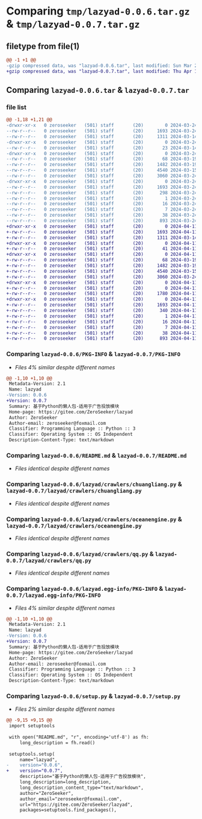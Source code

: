 # Comparing `tmp/lazyad-0.0.6.tar.gz` & `tmp/lazyad-0.0.7.tar.gz`

## filetype from file(1)

```diff
@@ -1 +1 @@
-gzip compressed data, was "lazyad-0.0.6.tar", last modified: Sun Mar 24 01:43:28 2024, max compression
+gzip compressed data, was "lazyad-0.0.7.tar", last modified: Thu Apr 11 06:58:11 2024, max compression
```

## Comparing `lazyad-0.0.6.tar` & `lazyad-0.0.7.tar`

### file list

```diff
@@ -1,18 +1,21 @@
-drwxr-xr-x   0 zeroseeker   (501) staff       (20)        0 2024-03-24 01:43:28.323638 lazyad-0.0.6/
--rw-r--r--   0 zeroseeker   (501) staff       (20)     1693 2024-03-24 01:43:28.323409 lazyad-0.0.6/PKG-INFO
--rw-r--r--   0 zeroseeker   (501) staff       (20)     1311 2024-03-14 02:37:12.000000 lazyad-0.0.6/README.md
-drwxr-xr-x   0 zeroseeker   (501) staff       (20)        0 2024-03-24 01:43:28.321133 lazyad-0.0.6/lazyad/
--rw-r--r--   0 zeroseeker   (501) staff       (20)       23 2024-03-14 03:09:47.000000 lazyad-0.0.6/lazyad/__init__.py
-drwxr-xr-x   0 zeroseeker   (501) staff       (20)        0 2024-03-24 01:43:28.322980 lazyad-0.0.6/lazyad/crawlers/
--rw-r--r--   0 zeroseeker   (501) staff       (20)       68 2024-03-19 07:34:32.000000 lazyad-0.0.6/lazyad/crawlers/__init__.py
--rw-r--r--   0 zeroseeker   (501) staff       (20)     1482 2024-03-19 07:35:06.000000 lazyad-0.0.6/lazyad/crawlers/chuangliang.py
--rw-r--r--   0 zeroseeker   (501) staff       (20)     4540 2024-03-15 02:44:05.000000 lazyad-0.0.6/lazyad/crawlers/oceanengine.py
--rw-r--r--   0 zeroseeker   (501) staff       (20)     3060 2024-03-24 01:42:41.000000 lazyad-0.0.6/lazyad/crawlers/qq.py
-drwxr-xr-x   0 zeroseeker   (501) staff       (20)        0 2024-03-24 01:43:28.321910 lazyad-0.0.6/lazyad.egg-info/
--rw-r--r--   0 zeroseeker   (501) staff       (20)     1693 2024-03-24 01:43:28.000000 lazyad-0.0.6/lazyad.egg-info/PKG-INFO
--rw-r--r--   0 zeroseeker   (501) staff       (20)      298 2024-03-24 01:43:28.000000 lazyad-0.0.6/lazyad.egg-info/SOURCES.txt
--rw-r--r--   0 zeroseeker   (501) staff       (20)        1 2024-03-24 01:43:28.000000 lazyad-0.0.6/lazyad.egg-info/dependency_links.txt
--rw-r--r--   0 zeroseeker   (501) staff       (20)       16 2024-03-24 01:43:28.000000 lazyad-0.0.6/lazyad.egg-info/requires.txt
--rw-r--r--   0 zeroseeker   (501) staff       (20)        7 2024-03-24 01:43:28.000000 lazyad-0.0.6/lazyad.egg-info/top_level.txt
--rw-r--r--   0 zeroseeker   (501) staff       (20)       38 2024-03-24 01:43:28.323689 lazyad-0.0.6/setup.cfg
--rw-r--r--   0 zeroseeker   (501) staff       (20)      893 2024-03-24 01:42:41.000000 lazyad-0.0.6/setup.py
+drwxr-xr-x   0 zeroseeker   (501) staff       (20)        0 2024-04-11 06:58:11.804797 lazyad-0.0.7/
+-rw-r--r--   0 zeroseeker   (501) staff       (20)     1693 2024-04-11 06:58:11.804597 lazyad-0.0.7/PKG-INFO
+-rw-r--r--   0 zeroseeker   (501) staff       (20)     1311 2024-03-14 02:37:12.000000 lazyad-0.0.7/README.md
+drwxr-xr-x   0 zeroseeker   (501) staff       (20)        0 2024-04-11 06:58:11.801956 lazyad-0.0.7/lazyad/
+-rw-r--r--   0 zeroseeker   (501) staff       (20)       41 2024-04-11 06:24:40.000000 lazyad-0.0.7/lazyad/__init__.py
+drwxr-xr-x   0 zeroseeker   (501) staff       (20)        0 2024-04-11 06:58:11.803872 lazyad-0.0.7/lazyad/crawlers/
+-rw-r--r--   0 zeroseeker   (501) staff       (20)       68 2024-03-19 07:34:32.000000 lazyad-0.0.7/lazyad/crawlers/__init__.py
+-rw-r--r--   0 zeroseeker   (501) staff       (20)     1482 2024-03-19 07:35:06.000000 lazyad-0.0.7/lazyad/crawlers/chuangliang.py
+-rw-r--r--   0 zeroseeker   (501) staff       (20)     4540 2024-03-15 02:44:05.000000 lazyad-0.0.7/lazyad/crawlers/oceanengine.py
+-rw-r--r--   0 zeroseeker   (501) staff       (20)     3060 2024-03-24 01:42:41.000000 lazyad-0.0.7/lazyad/crawlers/qq.py
+drwxr-xr-x   0 zeroseeker   (501) staff       (20)        0 2024-04-11 06:58:11.804288 lazyad-0.0.7/lazyad/open/
+-rw-r--r--   0 zeroseeker   (501) staff       (20)        0 2024-04-11 06:24:12.000000 lazyad-0.0.7/lazyad/open/__init__.py
+-rw-r--r--   0 zeroseeker   (501) staff       (20)     1780 2024-04-11 06:57:50.000000 lazyad-0.0.7/lazyad/open/qq.py
+drwxr-xr-x   0 zeroseeker   (501) staff       (20)        0 2024-04-11 06:58:11.802854 lazyad-0.0.7/lazyad.egg-info/
+-rw-r--r--   0 zeroseeker   (501) staff       (20)     1693 2024-04-11 06:58:11.000000 lazyad-0.0.7/lazyad.egg-info/PKG-INFO
+-rw-r--r--   0 zeroseeker   (501) staff       (20)      340 2024-04-11 06:58:11.000000 lazyad-0.0.7/lazyad.egg-info/SOURCES.txt
+-rw-r--r--   0 zeroseeker   (501) staff       (20)        1 2024-04-11 06:58:11.000000 lazyad-0.0.7/lazyad.egg-info/dependency_links.txt
+-rw-r--r--   0 zeroseeker   (501) staff       (20)       16 2024-04-11 06:58:11.000000 lazyad-0.0.7/lazyad.egg-info/requires.txt
+-rw-r--r--   0 zeroseeker   (501) staff       (20)        7 2024-04-11 06:58:11.000000 lazyad-0.0.7/lazyad.egg-info/top_level.txt
+-rw-r--r--   0 zeroseeker   (501) staff       (20)       38 2024-04-11 06:58:11.804838 lazyad-0.0.7/setup.cfg
+-rw-r--r--   0 zeroseeker   (501) staff       (20)      893 2024-04-11 06:57:50.000000 lazyad-0.0.7/setup.py
```

### Comparing `lazyad-0.0.6/PKG-INFO` & `lazyad-0.0.7/PKG-INFO`

 * *Files 4% similar despite different names*

```diff
@@ -1,10 +1,10 @@
 Metadata-Version: 2.1
 Name: lazyad
-Version: 0.0.6
+Version: 0.0.7
 Summary: 基于Python的懒人包-适用于广告投放模块
 Home-page: https://gitee.com/ZeroSeeker/lazyad
 Author: ZeroSeeker
 Author-email: zeroseeker@foxmail.com
 Classifier: Programming Language :: Python :: 3
 Classifier: Operating System :: OS Independent
 Description-Content-Type: text/markdown
```

### Comparing `lazyad-0.0.6/README.md` & `lazyad-0.0.7/README.md`

 * *Files identical despite different names*

### Comparing `lazyad-0.0.6/lazyad/crawlers/chuangliang.py` & `lazyad-0.0.7/lazyad/crawlers/chuangliang.py`

 * *Files identical despite different names*

### Comparing `lazyad-0.0.6/lazyad/crawlers/oceanengine.py` & `lazyad-0.0.7/lazyad/crawlers/oceanengine.py`

 * *Files identical despite different names*

### Comparing `lazyad-0.0.6/lazyad/crawlers/qq.py` & `lazyad-0.0.7/lazyad/crawlers/qq.py`

 * *Files identical despite different names*

### Comparing `lazyad-0.0.6/lazyad.egg-info/PKG-INFO` & `lazyad-0.0.7/lazyad.egg-info/PKG-INFO`

 * *Files 4% similar despite different names*

```diff
@@ -1,10 +1,10 @@
 Metadata-Version: 2.1
 Name: lazyad
-Version: 0.0.6
+Version: 0.0.7
 Summary: 基于Python的懒人包-适用于广告投放模块
 Home-page: https://gitee.com/ZeroSeeker/lazyad
 Author: ZeroSeeker
 Author-email: zeroseeker@foxmail.com
 Classifier: Programming Language :: Python :: 3
 Classifier: Operating System :: OS Independent
 Description-Content-Type: text/markdown
```

### Comparing `lazyad-0.0.6/setup.py` & `lazyad-0.0.7/setup.py`

 * *Files 2% similar despite different names*

```diff
@@ -9,15 +9,15 @@
 import setuptools
 
 with open("README.md", "r", encoding='utf-8') as fh:
     long_description = fh.read()
 
 setuptools.setup(
     name="lazyad",
-    version="0.0.6",
+    version="0.0.7",
     description="基于Python的懒人包-适用于广告投放模块",
     long_description=long_description,
     long_description_content_type="text/markdown",
     author="ZeroSeeker",
     author_email="zeroseeker@foxmail.com",
     url="https://gitee.com/ZeroSeeker/lazyad",
     packages=setuptools.find_packages(),
```


